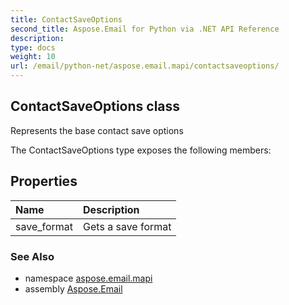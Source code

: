 ```yaml
---
title: ContactSaveOptions
second_title: Aspose.Email for Python via .NET API Reference
description: 
type: docs
weight: 10
url: /email/python-net/aspose.email.mapi/contactsaveoptions/
---
```


## ContactSaveOptions class

Represents the base contact save options

The ContactSaveOptions type exposes the following members:
## Properties
| Name | Description |
| :- | :- |
|save_format|Gets a save format|

### See Also

* namespace [aspose.email.mapi](/email/python-net/aspose.email.mapi/)
* assembly [Aspose.Email](/slides/python-net/)

